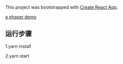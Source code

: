 This project was bootstrapped with [Create React App](https://github.com/facebookincubator/create-react-app).

[a phaser demo ](https://rongmine.github.io/paherFlapyBird)

## 运行步骤
   1.yarn install

   2.yarn start
